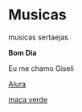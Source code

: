 # Musicas
musicas sertaejas 

**Bom Dia**

Eu me chamo Giseli 

[Alura](https://cursos.alura.com.br)

[maça verde](https://i.ytimg.com/vi/tUJXtHMXDY0/hqdefault.jpg)
